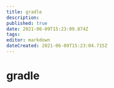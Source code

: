 ```yaml
---
title: gradle
description: 
published: true
date: 2021-06-09T15:23:09.874Z
tags: 
editor: markdown
dateCreated: 2021-06-09T15:23:04.715Z
---
```


# gradle
